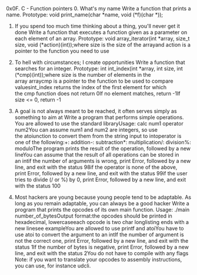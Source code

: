 0x0F. C - Function pointers
0. What's my name
Write a function that prints a name.
Prototype: void print_name(char *name, void (*f)(char *));
1. If you spend too much time thinking about a thing, you'll never get it done
Write a function that executes a function given as a parameter on each element of an array.
Prototype: void array_iterator(int *array, size_t size, void (*action)(int));where size is the size of the arrayand action is a pointer to the function you need to use

2. To hell with circumstances; I create opportunities
Write a function that searches for an integer.
Prototype: int int_index(int *array, int size, int (*cmp)(int));where size is the number of elements in the array arraycmp is a pointer to the function to be used to compare valuesint_index returns the index of the first element for which the cmp function does not return 0If no element matches, return -1If size <= 0, return -1
3. A goal is not always meant to be reached, it often serves simply as something to aim at
Write a program that performs simple operations.
You are allowed to use the standard libraryUsage: calc num1 operator num2You can assume num1 and num2 are integers, so use the atoiunction to convert them from the string input to intoperator is one of the following:+: addition-: subtraction*: multiplication/: division%: moduloThe program prints the result of the operation, followed by a new lineYou can assume that the result of all operations can be stored in an intif the number of arguments is wrong, print Error, followed by a new line, and exit with the status 98if the operator is none of the above, print Error, followed by a new line, and exit with the status 99if the user tries to divide (/ or %) by 0, print Error, followed by a new line, and exit with the status 100
4. Most hackers are young because young people tend to be adaptable. As long as you remain adaptable, you can always be a good hacker
Write a program that prints the opcodes of its own main function.
Usage: ./main number_of_bytesOutput format:the opcodes should be printed in hexadecimal, lowercaseeach opcode is two char longlisting ends with a new linesee exampleYou are allowed to use printf and atoiYou have to use atoi to convert the argument to an intIf the number of argument is not the correct one, print Error, followed by a new line, and exit with the status 1If the number of bytes is negative, print Error, followed by a new line, and exit with the status 2You do not have to compile with any flags
Note: if you want to translate your opcodes to assembly instructions, you can use, for instance udcli.

